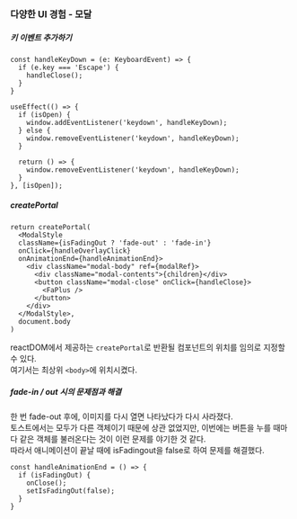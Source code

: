 ### 다양한 UI 경험 - 모달

##### 키 이벤트 추가하기
```tsx
const handleKeyDown = (e: KeyboardEvent) => {
  if (e.key === 'Escape') {
    handleClose();
  }
}

useEffect(() => {
  if (isOpen) {
    window.addEventListener('keydown', handleKeyDown);
  } else {
    window.removeEventListener('keydown', handleKeyDown);
  }

  return () => {
    window.removeEventListener('keydown', handleKeyDown);
  }
}, [isOpen]);
```

##### createPortal
```tsx
return createPortal(
  <ModalStyle 
  className={isFadingOut ? 'fade-out' : 'fade-in'} 
  onClick={handleOverlayClick}
  onAnimationEnd={handleAnimationEnd}>
    <div className="modal-body" ref={modalRef}>
      <div className="modal-contents">{children}</div>
      <button className="modal-close" onClick={handleClose}>
        <FaPlus />
      </button>
    </div>
  </ModalStyle>,
  document.body
)
```
reactDOM에서 제공하는 `createPortal`로 반환될 컴포넌트의 위치를 임의로 지정할 수 있다.  
여기서는 최상위 `<body>`에 위치시켰다.  


##### fade-in / out 시의 문제점과 해결
한 번 fade-out 후에, 이미지를 다시 열면 나타났다가 다시 사라졌다.  
토스트에서는 모두가 다른 객체이기 때문에 상관 없었지만, 이번에는 버튼을 누를 때마다 같은 객체를 불러온다는 것이 이런 문제를 야기한 것 같다.  
따라서 애니메이션이 끝날 때에 isFadingout을 false로 하여 문제를 해결했다.  
```tsx
const handleAnimationEnd = () => {
  if (isFadingOut) {
    onClose();
    setIsFadingOut(false);
  }
}
```